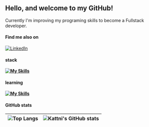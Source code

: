 ## Hello, and welcome to my GitHub!
Currently I'm improving my programing skills to become a Fullstack developer.

    
#### Find me also on
[![LinkedIn](https://img.shields.io/badge/LinkedIn-fff?style=for-the-badge&logo=linkedin&logoColor=0E76A8)](https://www.linkedin.com/in/lucas-alves-789808272/)

#### stack
**[![My Skills](https://skillicons.dev/icons?i=js,nodejs,mongodb,mysql,html,css,git,github)](https://skillicons.dev)**

#### learning
**[![My Skills](https://skillicons.dev/icons?i=react,postgres,typescript,docker,aws)](https://skillicons.dev)**

#### GitHub stats

|![Top Langs](https://github-readme-stats.vercel.app/api/top-langs/?username=Lucasasdev&layout=donut)|![Kattni's GitHub stats](https://github-readme-stats.vercel.app/api?username=Lucasasdev)|
| ----------- | ----------- |

